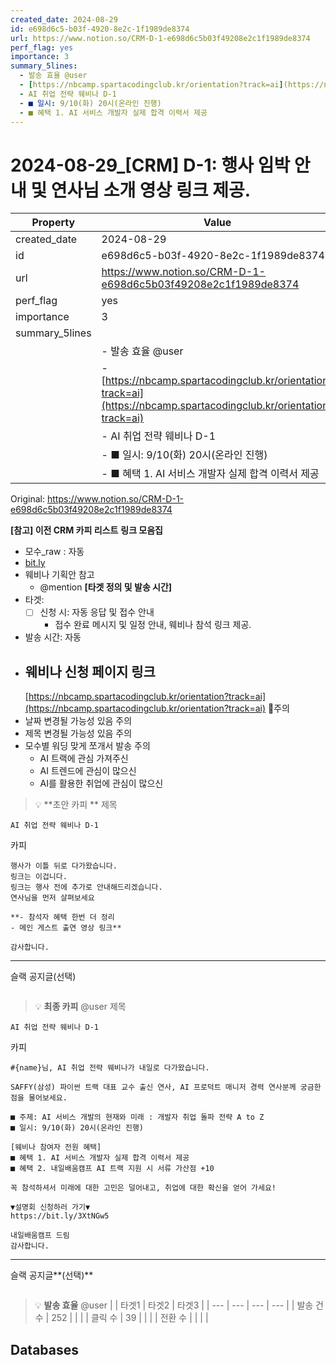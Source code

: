 ```yaml
---
created_date: 2024-08-29
id: e698d6c5-b03f-4920-8e2c-1f1989de8374
url: https://www.notion.so/CRM-D-1-e698d6c5b03f49208e2c1f1989de8374
perf_flag: yes
importance: 3
summary_5lines:
  - 발송 효율 @user
  - [https://nbcamp.spartacodingclub.kr/orientation?track=ai](https://nbcamp.spartacodingclub.kr/orientation?track=ai)
  - AI 취업 전략 웨비나 D-1
  - ■ 일시: 9/10(화) 20시(온라인 진행)
  - ■ 혜택 1. AI 서비스 개발자 실제 합격 이력서 제공
---
```


# 2024-08-29_[CRM] D-1: 행사 임박 안내 및 연사님 소개 영상 링크 제공.

| Property | Value |
| --- | --- |
| created_date | 2024-08-29 |
| id | e698d6c5-b03f-4920-8e2c-1f1989de8374 |
| url | https://www.notion.so/CRM-D-1-e698d6c5b03f49208e2c1f1989de8374 |
| perf_flag | yes |
| importance | 3 |
| summary_5lines | |
|  | - 발송 효율 @user |
|  | - [https://nbcamp.spartacodingclub.kr/orientation?track=ai](https://nbcamp.spartacodingclub.kr/orientation?track=ai) |
|  | - AI 취업 전략 웨비나 D-1 |
|  | - ■ 일시: 9/10(화) 20시(온라인 진행) |
|  | - ■ 혜택 1. AI 서비스 개발자 실제 합격 이력서 제공 |

Original: https://www.notion.so/CRM-D-1-e698d6c5b03f49208e2c1f1989de8374

**[참고] 이전 CRM 카피 리스트**
**링크 모음집**
- 모수_raw : 자동
- [bit.ly](http://bit.ly/)
- 웨비나 기획안 참고
  - @mention 
**[타겟 정의 및 발송 시간]**
- 타겟:
  - [ ] 신청 시: 자동 응답 및 접수 안내
    - 접수 완료 메시지 및 일정 안내, 웨비나 참석 링크 제공.
- 발송 시간: 자동
- 웨비나 신청 페이지 링크
  - 
  [https://nbcamp.spartacodingclub.kr/orientation?track=ai](https://nbcamp.spartacodingclub.kr/orientation?track=ai)
🚨주의
- 날짜 변경될 가능성 있음 주의
- 제목 변경될 가능성 있음 주의
- 모수별 워딩 맞게 쪼개서 발송 주의
  - AI 트랙에 관심 가져주신
  - AI 트렌드에 관심이 많으신
  - AI를 활용한 취업에 관심이 많으신
> 💡 **초안 카피 **
제목
```plain text
AI 취업 전략 웨비나 D-1
```
카피
```plain text
행사가 이틀 뒤로 다가왔습니다.
링크는 이겁니다.
링크는 행사 전에 추가로 안내해드리겠습니다.
연사님을 먼저 살펴보세요

**- 참석자 혜택 한번 더 정리
- 메인 게스트 출연 영상 링크**

감사합니다.
```

---
슬랙 공지글(선택)
```plain text

```
> 💡 **최종 카피** @user 
제목
```plain text
AI 취업 전략 웨비나 D-1
```
카피
```plain text
#{name}님, AI 취업 전략 웨비나가 내일로 다가왔습니다.

SAFFY(삼성) 파이썬 트랙 대표 교수 출신 연사, AI 프로덕트 매니저 경력 연사분께 궁금한 점을 물어보세요.

■ 주제: AI 서비스 개발의 현재와 미래 : 개발자 취업 돌파 전략 A to Z
■ 일시: 9/10(화) 20시(온라인 진행)

[웨비나 참여자 전원 혜택]
■ 혜택 1. AI 서비스 개발자 실제 합격 이력서 제공
■ 혜택 2. 내일배움캠프 AI 트랙 지원 시 서류 가산점 +10

꼭 참석하셔서 미래에 대한 고민은 덜어내고, 취업에 대한 확신을 얻어 가세요!

▼설명회 신청하러 가기▼
https://bit.ly/3XtNGw5

내일배움캠프 드림
감사합니다.
```

---
슬랙 공지글**(선택)**
```plain text

```
> 💡 **발송 효율** @user 
|  | 타겟1 | 타겟2 | 타겟3 |
| --- | --- | --- | --- |
| 발송 건수 | 252 |  |  |
| 클릭 수  | 39 |  |  |
| 전환 수 |  |  |  |

## Databases
